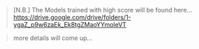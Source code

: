 > [N.B.]
The Models trained with high score will be found here...</br>
https://drive.google.com/drive/folders/1-ygaZ_p9w6zaEk_Ek8tgZMaoYYmoleVT

> more details will come up...
